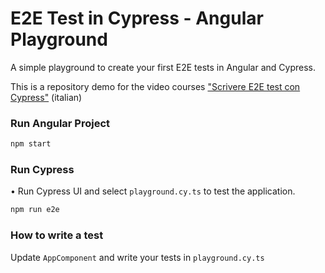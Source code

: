 # E2E Test in Cypress - Angular Playground

A simple playground to create your first E2E tests in Angular and Cypress.

This is a repository demo for the video courses ["Scrivere E2E test con Cypress"](https://www.fabiobiondi.dev/video-courses/scrivere-e2e-test-con-cypress) (italian)



### Run Angular Project

```bash
npm start
```

### Run Cypress

• Run Cypress UI and select `playground.cy.ts` to test the application. 

```bash
npm run e2e
```

### How to write a test

Update `AppComponent` and write your tests in `playground.cy.ts`



